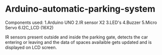 # Arduino-automatic-parking-system

Components used:
1.Arduino UNO
2.IR sensor X2
3.LED's
4.Buzzer
5.Micro Servo
6.I2C_LCD (16X2)

IR sensors present outside and inside the parking gate, detects the car entering or leaving and the data of spaces availaible gets updated and is displayed on LCD screen.
